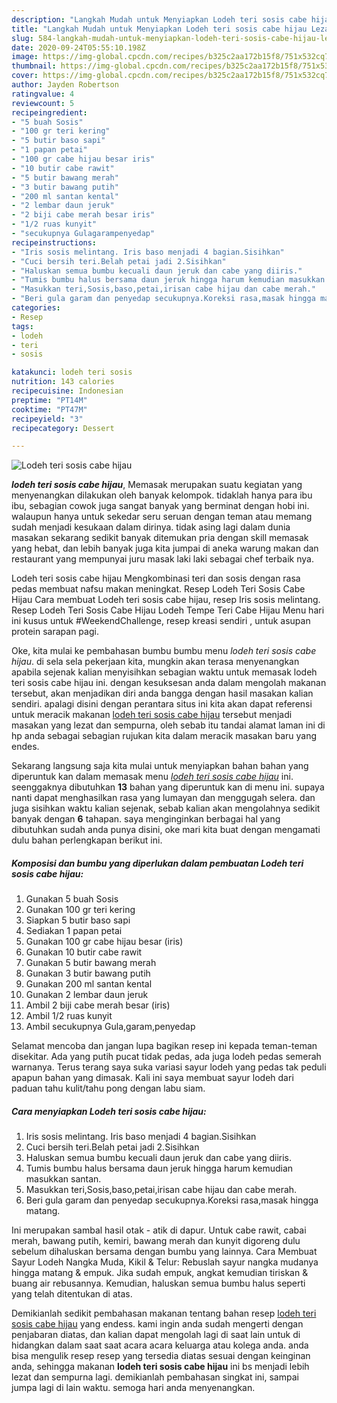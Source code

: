 ```yaml
---
description: "Langkah Mudah untuk Menyiapkan Lodeh teri sosis cabe hijau Lezat"
title: "Langkah Mudah untuk Menyiapkan Lodeh teri sosis cabe hijau Lezat"
slug: 584-langkah-mudah-untuk-menyiapkan-lodeh-teri-sosis-cabe-hijau-lezat
date: 2020-09-24T05:55:10.198Z
image: https://img-global.cpcdn.com/recipes/b325c2aa172b15f8/751x532cq70/lodeh-teri-sosis-cabe-hijau-foto-resep-utama.jpg
thumbnail: https://img-global.cpcdn.com/recipes/b325c2aa172b15f8/751x532cq70/lodeh-teri-sosis-cabe-hijau-foto-resep-utama.jpg
cover: https://img-global.cpcdn.com/recipes/b325c2aa172b15f8/751x532cq70/lodeh-teri-sosis-cabe-hijau-foto-resep-utama.jpg
author: Jayden Robertson
ratingvalue: 4
reviewcount: 5
recipeingredient:
- "5 buah Sosis"
- "100 gr teri kering"
- "5 butir baso sapi"
- "1 papan petai"
- "100 gr cabe hijau besar iris"
- "10 butir cabe rawit"
- "5 butir bawang merah"
- "3 butir bawang putih"
- "200 ml santan kental"
- "2 lembar daun jeruk"
- "2 biji cabe merah besar iris"
- "1/2 ruas kunyit"
- "secukupnya Gulagarampenyedap"
recipeinstructions:
- "Iris sosis melintang. Iris baso menjadi 4 bagian.Sisihkan"
- "Cuci bersih teri.Belah petai jadi 2.Sisihkan"
- "Haluskan semua bumbu kecuali daun jeruk dan cabe yang diiris."
- "Tumis bumbu halus bersama daun jeruk hingga harum kemudian masukkan santan."
- "Masukkan teri,Sosis,baso,petai,irisan cabe hijau dan cabe merah."
- "Beri gula garam dan penyedap secukupnya.Koreksi rasa,masak hingga matang."
categories:
- Resep
tags:
- lodeh
- teri
- sosis

katakunci: lodeh teri sosis 
nutrition: 143 calories
recipecuisine: Indonesian
preptime: "PT14M"
cooktime: "PT47M"
recipeyield: "3"
recipecategory: Dessert

---
```



![Lodeh teri sosis cabe hijau](https://img-global.cpcdn.com/recipes/b325c2aa172b15f8/751x532cq70/lodeh-teri-sosis-cabe-hijau-foto-resep-utama.jpg)

<b><i>lodeh teri sosis cabe hijau</i></b>, Memasak merupakan suatu kegiatan yang menyenangkan dilakukan oleh banyak kelompok. tidaklah hanya para ibu ibu, sebagian cowok juga sangat banyak yang berminat dengan hobi ini. walaupun hanya untuk sekedar seru seruan dengan teman atau memang sudah menjadi kesukaan dalam dirinya. tidak asing lagi dalam dunia masakan sekarang sedikit banyak ditemukan pria dengan skill memasak yang hebat, dan lebih banyak juga kita jumpai di aneka warung makan dan restaurant yang mempunyai juru masak laki laki sebagai chef terbaik nya.

Lodeh teri sosis cabe hijau Mengkombinasi teri dan sosis dengan rasa pedas membuat nafsu makan meningkat. Resep Lodeh Teri Sosis Cabe Hijau Cara membuat Lodeh teri sosis cabe hijau, resep Iris sosis melintang. Resep Lodeh Teri Sosis Cabe Hijau Lodeh Tempe Teri Cabe Hijau Menu hari ini kusus untuk #WeekendChallenge, resep kreasi sendiri , untuk asupan protein sarapan pagi.

Oke, kita mulai ke pembahasan bumbu bumbu menu <i>lodeh teri sosis cabe hijau</i>. di sela sela pekerjaan kita, mungkin akan terasa menyenangkan apabila sejenak kalian menyisihkan sebagian waktu untuk memasak lodeh teri sosis cabe hijau ini. dengan kesuksesan anda dalam mengolah makanan tersebut, akan menjadikan diri anda bangga dengan hasil masakan kalian sendiri. apalagi disini dengan perantara situs ini kita akan dapat referensi untuk meracik makanan <u>lodeh teri sosis cabe hijau</u> tersebut menjadi masakan yang lezat dan sempurna, oleh sebab itu tandai alamat laman ini di hp anda sebagai sebagian rujukan kita dalam meracik masakan baru yang endes.


Sekarang langsung saja kita mulai untuk menyiapkan bahan bahan yang diperuntuk kan dalam memasak menu <u><i>lodeh teri sosis cabe hijau</i></u> ini. seenggaknya dibutuhkan <b>13</b> bahan yang diperuntuk kan di menu ini. supaya nanti dapat menghasilkan rasa yang lumayan dan menggugah selera. dan juga sisihkan waktu kalian sejenak, sebab kalian akan mengolahnya sedikit banyak dengan <b>6</b> tahapan. saya menginginkan berbagai hal yang dibutuhkan sudah anda punya disini, oke mari kita buat dengan mengamati dulu bahan perlengkapan berikut ini.

<!--inarticleads1-->

##### Komposisi dan bumbu yang diperlukan dalam pembuatan Lodeh teri sosis cabe hijau:

1. Gunakan 5 buah Sosis
1. Gunakan 100 gr teri kering
1. Siapkan 5 butir baso sapi
1. Sediakan 1 papan petai
1. Gunakan 100 gr cabe hijau besar (iris)
1. Gunakan 10 butir cabe rawit
1. Gunakan 5 butir bawang merah
1. Gunakan 3 butir bawang putih
1. Gunakan 200 ml santan kental
1. Gunakan 2 lembar daun jeruk
1. Ambil 2 biji cabe merah besar (iris)
1. Ambil 1/2 ruas kunyit
1. Ambil secukupnya Gula,garam,penyedap


Selamat mencoba dan jangan lupa bagikan resep ini kepada teman-teman disekitar. Ada yang putih pucat tidak pedas, ada juga lodeh pedas semerah warnanya. Terus terang saya suka variasi sayur lodeh yang pedas tak peduli apapun bahan yang dimasak. Kali ini saya membuat sayur lodeh dari paduan tahu kulit/tahu pong dengan labu siam. 

<!--inarticleads2-->

##### Cara menyiapkan Lodeh teri sosis cabe hijau:

1. Iris sosis melintang. Iris baso menjadi 4 bagian.Sisihkan
1. Cuci bersih teri.Belah petai jadi 2.Sisihkan
1. Haluskan semua bumbu kecuali daun jeruk dan cabe yang diiris.
1. Tumis bumbu halus bersama daun jeruk hingga harum kemudian masukkan santan.
1. Masukkan teri,Sosis,baso,petai,irisan cabe hijau dan cabe merah.
1. Beri gula garam dan penyedap secukupnya.Koreksi rasa,masak hingga matang.


Ini merupakan sambal hasil otak - atik di dapur. Untuk cabe rawit, cabai merah, bawang putih, kemiri, bawang merah dan kunyit digoreng dulu sebelum dihaluskan bersama dengan bumbu yang lainnya. Cara Membuat Sayur Lodeh Nangka Muda, Kikil &amp; Telur: Rebuslah sayur nangka mudanya hingga matang &amp; empuk. Jika sudah empuk, angkat kemudian tiriskan &amp; buang air rebusannya. Kemudian, haluskan semua bumbu halus seperti yang telah ditentukan di atas. 

Demikianlah sedikit pembahasan makanan tentang bahan resep <u>lodeh teri sosis cabe hijau</u> yang endess. kami ingin anda sudah mengerti dengan penjabaran diatas, dan kalian dapat mengolah lagi di saat lain untuk di hidangkan dalam saat saat acara acara keluarga atau kolega anda. anda bisa mengulik resep resep yang tersedia diatas sesuai dengan keinginan anda, sehingga makanan <b>lodeh teri sosis cabe hijau</b> ini bs menjadi lebih lezat dan sempurna lagi. demikianlah pembahasan singkat ini, sampai jumpa lagi di lain waktu. semoga hari anda menyenangkan.
